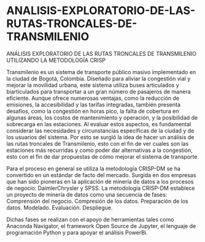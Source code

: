 # ANALISIS-EXPLORATORIO-DE-LAS-RUTAS-TRONCALES-DE-TRANSMILENIO
ANÁLISIS EXPLORATORIO DE LAS RUTAS TRONCALES DE TRANSMILENIO UTILIZANDO LA METODOLOGÍA CRISP

Transmilenio es un sistema de transporte público masivo implementado en la ciudad de Bogotá, Colombia. Diseñado para aliviar la congestión vial y mejorar la movilidad urbana, este sistema utiliza buses articulados y biarticulados para transportar a un gran número de pasajeros de manera eficiente. Aunque ofrece numerosas ventajas, como la reducción de emisiones, la accesibilidad y las tarifas integradas, también presenta desafíos, como la congestión en horas pico, la falta de cobertura en algunas áreas, los costos de mantenimiento y operación, y la posibilidad de sobrecarga en las estaciones. Al evaluar estos aspectos, es fundamental considerar las necesidades y circunstancias específicas de la ciudad y de los usuarios del sistema. 
Por esto se surgió la idea de hacer un análisis de las rutas troncales de Transmilenio, esto con el fin de ver cuales son las estaciones más recurridas y como poder dar alternativas a la congestión, esto con el fin de dar propuestas de cómo mejorar el sistema de transporte.


Para el proceso en general se utiliza la metodología CRISP-DM  se ha convertido en un estándar de facto del mercado. Surgida en dos empresas que han sido pioneras en la aplicación de minería de datos a los procesos de negocio: DaimlerChrysler y SPSS.
La metodología CRISP-DM establece un proyecto de minería de datos como una secuencia de fases:
Comprensión del negocio.
Compresión de los datos.
Preparación de los datos.
Modelado.
Evaluación.
Despliegue.


Dichas fases se realizan con el apoyo de herramientas tales como Anaconda Navigator, el framework Open Source de Jupyter, el lenguaje de programación Python y para apoyar el análisis PowerBi.
